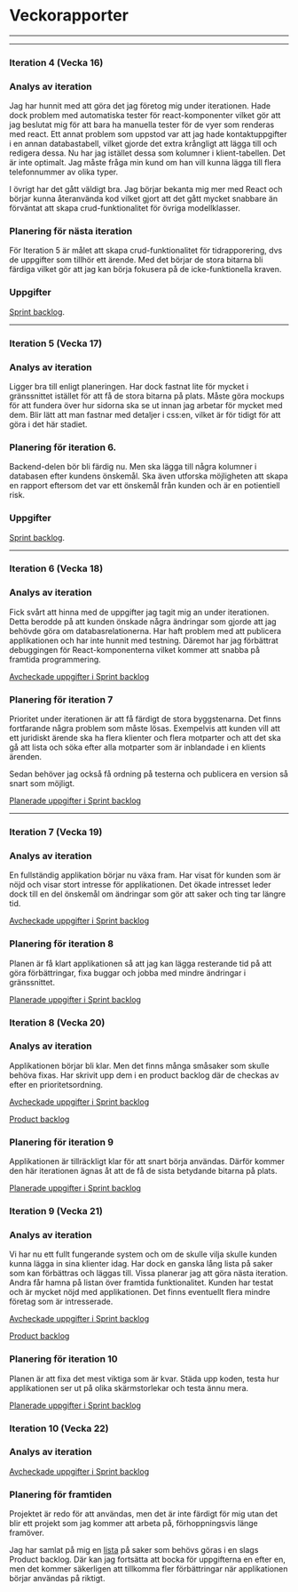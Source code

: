 # Veckorapporter
***

***

### Iteration 4 (Vecka 16)

### Analys av iteration
Jag har hunnit med att göra det jag företog mig under iterationen. Hade dock problem med automatiska tester för react-komponenter vilket gör att jag beslutat mig för att bara ha manuella tester för de vyer som renderas med react. Ett annat problem som uppstod var att jag hade kontaktuppgifter i en annan databastabell, vilket gjorde det extra krångligt att lägga till och redigera dessa. Nu har jag istället dessa som kolumner i klient-tabellen. Det är inte optimalt. Jag måste fråga min kund om han vill kunna lägga till flera telefonnummer av olika typer.

I övrigt har det gått väldigt bra. Jag börjar bekanta mig mer med React och börjar kunna återanvända kod vilket gjort att det gått mycket snabbare än förväntat att skapa crud-funktionalitet för övriga modellklasser.

### Planering för nästa iteration
För Iteration 5 är målet att skapa crud-funktionalitet för tidrapporering, dvs de uppgifter som tillhör ett ärende. Med det börjar de stora bitarna bli färdiga vilket gör att jag kan börja fokusera på de icke-funktionella kraven.

### Uppgifter
[Sprint backlog](https://github.com/me222wm/1dv42e-me222wm-docs/blob/master/Sprint-backlogs.md#iteration-5-vecka-17).

***

### Iteration 5 (Vecka 17)

### Analys av iteration
Ligger bra till enligt planeringen. Har dock fastnat lite för mycket i gränssnittet istället för att få de stora bitarna på plats. Måste göra mockups för att fundera över hur sidorna ska se ut innan jag arbetar för mycket med dem. Blir lätt att man fastnar med detaljer i css:en, vilket är för tidigt för att göra i det här stadiet.

### Planering för iteration 6.
Backend-delen bör bli färdig nu. Men ska lägga till några kolumner i databasen efter kundens önskemål. Ska även utforska möjligheten att skapa en rapport eftersom det var ett önskemål från kunden och är en potientiell risk.

### Uppgifter
[Sprint backlog](https://github.com/me222wm/1dv42e-me222wm-docs/blob/master/Sprint-backlogs.md#iteration-6-vecka-18-nuvarande).

***

### Iteration 6 (Vecka 18)
### Analys av iteration
Fick svårt att hinna med de uppgifter jag tagit mig an under iterationen. Detta berodde på att kunden önskade några ändringar som gjorde att jag behövde göra om databasrelationerna. Har haft problem med att publicera applikationen och har inte hunnit med testning. Däremot har jag förbättrat debuggingen för React-komponenterna vilket kommer att snabba på framtida programmering.

[Avcheckade uppgifter i Sprint backlog](https://github.com/me222wm/1dv42e-me222wm-docs/blob/master/Sprint-backlogs.md#iteration-6-vecka-18)


### Planering för iteration 7
Prioritet under iterationen är att få färdigt de stora byggstenarna. Det finns fortfarande några problem som måste lösas. Exempelvis att kunden vill att ett juridiskt ärende ska ha flera klienter och flera motparter och att det ska gå att lista och söka efter alla motparter som är inblandade i en klients ärenden.

Sedan behöver jag också få ordning på testerna och publicera en version så snart som möjligt.

[Planerade uppgifter i Sprint backlog](https://github.com/me222wm/1dv42e-me222wm-docs/blob/master/Sprint-backlogs.md#iteration-6-vecka-18)

***

### Iteration 7 (Vecka 19)
### Analys av iteration
En fullständig applikation börjar nu växa fram. Har visat för kunden som är nöjd och visar stort intresse för applikationen. Det ökade intresset leder dock till en del önskemål om ändringar som gör att saker och ting tar längre tid.

[Avcheckade uppgifter i Sprint backlog](https://github.com/me222wm/1dv42e-me222wm-docs/blob/master/Sprint-backlogs.md#iteration-7-vecka-19)

### Planering för iteration 8
Planen är få klart applikationen så att jag kan lägga resterande tid på att göra förbättringar, fixa buggar och jobba med mindre ändringar i gränssnittet.

[Planerade uppgifter i Sprint backlog](https://github.com/me222wm/1dv42e-me222wm-docs/blob/master/Sprint-backlogs.md#iteration-8-vecka-19)

### Iteration 8 (Vecka 20)
### Analys av iteration
Applikationen börjar bli klar. Men det finns många småsaker som skulle behöva fixas. Har skrivit upp dem i en product backlog där de checkas av efter en prioritetsordning.

[Avcheckade uppgifter i Sprint backlog](https://github.com/me222wm/1dv42e-me222wm-docs/blob/master/Sprint%20backlogs.md#iteration-8-vecka-20)

[Product backlog](https://docs.google.com/spreadsheets/d/19ByAyJSDggYLkyr8cpJMBzUUrwEBiPM0XIpPJHqxQiY/edit?usp=sharing)

### Planering för iteration 9
Applikationen är tillräckligt klar för att snart börja användas. Därför kommer den här iterationen ägnas åt att de få de sista betydande bitarna på plats.

[Planerade uppgifter i Sprint backlog](https://github.com/me222wm/1dv42e-me222wm-docs/blob/master/Sprint%20backlogs.md#iteration-9-vecka-21)

### Iteration 9 (Vecka 21)
### Analys av iteration
Vi har nu ett fullt fungerande system och om de skulle vilja skulle kunden kunna lägga in sina klienter idag. Har dock en ganska lång lista på saker som kan förbättras och läggas till. Vissa planerar jag att göra nästa iteration. Andra får hamna på listan över framtida funktionalitet. Kunden har testat och är mycket nöjd med applikationen. Det finns eventuellt flera mindre företag som är intresserade.

[Avcheckade uppgifter i Sprint backlog](https://github.com/me222wm/1dv42e-me222wm-docs/blob/master/Sprint%20backlogs.md#iteration-8-vecka-20)

[Product backlog](https://docs.google.com/spreadsheets/d/19ByAyJSDggYLkyr8cpJMBzUUrwEBiPM0XIpPJHqxQiY/edit?usp=sharing)

### Planering för iteration 10
Planen är att fixa det mest viktiga som är kvar. Städa upp koden, testa hur applikationen ser ut på olika skärmstorlekar och testa ännu mera.

[Planerade uppgifter i Sprint backlog](https://github.com/me222wm/1dv42e-me222wm-docs/blob/master/Sprint%20backlogs.md#iteration-10-vecka-22)

### Iteration 10 (Vecka 22)
### Analys av iteration

[Avcheckade uppgifter i Sprint backlog](https://github.com/me222wm/1dv42e-me222wm-docs/blob/master/Sprint%20backlogs.md#iteration-9-vecka-21)


### Planering för framtiden
Projektet är redo för att användas, men det är inte färdigt för mig utan det blir ett projekt som jag kommer att arbeta på, förhoppningsvis länge framöver.

Jag har samlat på mig en [lista](https://docs.google.com/spreadsheets/d/19ByAyJSDggYLkyr8cpJMBzUUrwEBiPM0XIpPJHqxQiY/edit?usp=sharing) på saker som behövs göras i en slags Product backlog. Där kan jag fortsätta att bocka för uppgifterna en efter en, men det kommer säkerligen att tillkomma fler förbättringar när applikationen börjar användas på riktigt.
